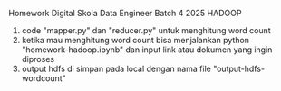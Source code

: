 Homework Digital Skola Data Engineer Batch 4 2025
HADOOP
1. code "mapper.py" dan "reducer.py" untuk menghitung word count
2. ketika mau menghitung word count bisa menjalankan python "homework-hadoop.ipynb" dan input link atau dokumen yang ingin diproses
3. output hdfs di simpan pada local dengan nama file "output-hdfs-wordcount"
    

